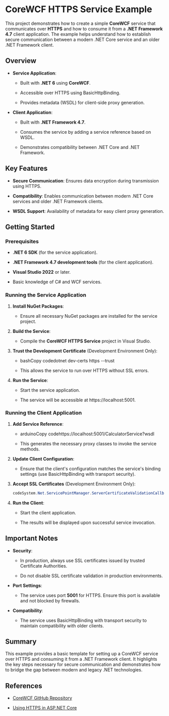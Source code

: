 CoreWCF HTTPS Service Example
=============================

This project demonstrates how to create a simple **CoreWCF** service that communicates over **HTTPS** and how to consume it from a **.NET Framework 4.7** client application. The example helps understand how to establish secure communication between a modern .NET Core service and an older .NET Framework client.

Overview
--------

*   **Service Application**:
    
    *   Built with **.NET 6** using **CoreWCF**.
        
    *   Accessible over HTTPS using BasicHttpBinding.
        
    *   Provides metadata (WSDL) for client-side proxy generation.
        
*   **Client Application**:
    
    *   Built with **.NET Framework 4.7**.
        
    *   Consumes the service by adding a service reference based on WSDL.
        
    *   Demonstrates compatibility between .NET Core and .NET Framework.
        

Key Features
------------

*   **Secure Communication**: Ensures data encryption during transmission using HTTPS.
    
*   **Compatibility**: Enables communication between modern .NET Core services and older .NET Framework clients.
    
*   **WSDL Support**: Availability of metadata for easy client proxy generation.
    

Getting Started
---------------

### Prerequisites

*   **.NET 6 SDK** (for the service application).
    
*   **.NET Framework 4.7 development tools** (for the client application).
    
*   **Visual Studio 2022** or later.
    
*   Basic knowledge of C# and WCF services.
    

### Running the Service Application

1.  **Install NuGet Packages**:
    
    *   Ensure all necessary NuGet packages are installed for the service project.
        
2.  **Build the Service**:
    
    *   Compile the **CoreWCF HTTPS Service** project in Visual Studio.
        
3.  **Trust the Development Certificate** (Development Environment Only):
    
    *   bashCopy codedotnet dev-certs https --trust
        
    *   This allows the service to run over HTTPS without SSL errors.
        
4.  **Run the Service**:
    
    *   Start the service application.
        
    *   The service will be accessible at https://localhost:5001.
        

### Running the Client Application

1.  **Add Service Reference**:
    
    *   arduinoCopy codehttps://localhost:5001/CalculatorService?wsdl
        
    *   This generates the necessary proxy classes to invoke the service methods.
        
2.  **Update Client Configuration**:
    
    *   Ensure that the client's configuration matches the service's binding settings (use BasicHttpBinding with transport security).
        
3.  **Accept SSL Certificates** (Development Environment Only):
    
    ```cs
    codeSystem.Net.ServicePointManager.ServerCertificateValidationCallback += (sender, cert, chain, sslPolicyErrors) => true;
    ```
        
4.  **Run the Client**:
    
    *   Start the client application.
        
    *   The results will be displayed upon successful service invocation.
        

Important Notes
---------------

*   **Security**:
    
    *   In production, always use SSL certificates issued by trusted Certificate Authorities.
        
    *   Do not disable SSL certificate validation in production environments.
        
*   **Port Settings**:
    
    *   The service uses port **5001** for HTTPS. Ensure this port is available and not blocked by firewalls.
        
*   **Compatibility**:
    
    *   The service uses BasicHttpBinding with transport security to maintain compatibility with older clients.
        

Summary
-------

This example provides a basic template for setting up a CoreWCF service over HTTPS and consuming it from a .NET Framework client. It highlights the key steps necessary for secure communication and demonstrates how to bridge the gap between modern and legacy .NET technologies.

References
----------

*   [CoreWCF GitHub Repository](https://github.com/CoreWCF/CoreWCF)
    
*   [Using HTTPS in ASP.NET Core](https://docs.microsoft.com/en-us/aspnet/core/security/enforcing-ssl)